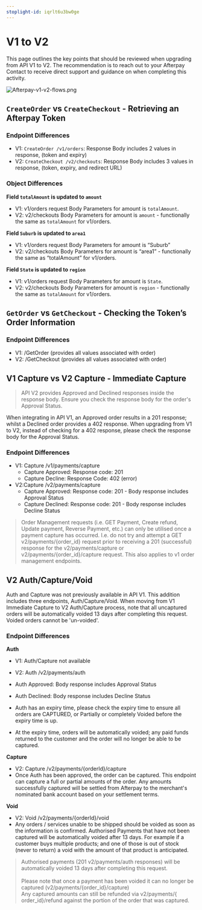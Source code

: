 ```yaml
---
stoplight-id: iqrlt6u3bw0ge
---
```



# V1 to V2
This page outlines the key points that should be reviewed when upgrading from API V1 to V2. The recommendation is to reach out to your Afterpay Contact to receive direct support and guidance on when completing this activity.

![Afterpay-v1-v2-flows.png](../../assets/images/Afterpay-v1-v2-flows.png)

## `CreateOrder` vs `CreateCheckout` - Retrieving an Afterpay Token
### Endpoint Differences
- V1: `CreateOrder /v1/orders`: Response Body includes 2 values in response, (token and expiry)
- V2: `CreateCheckout /v2/checkouts`: Response Body includes 3 values in response, (token, expiry, and redirect URL)

### Object Differences
**Field `totalAmount` is updated to `amount`**

- V1: v1/orders request Body Parameters for amount is `totalAmount`.
- V2: v2/checkouts Body Parameters for amount is `amount` - functionally the same as `totalAmount` for v1/orders.

**Field `Suburb` is updated to `area1`**

- V1: v1/orders request Body Parameters for amount is “Suburb”
- V2: v2/checkouts Body Parameters for amount is “area1” - functionally the same as “totalAmount” for v1/orders.

**Field `State` is updated to `region`**

- V1: v1/orders request Body Parameters for amount is `State`.
- V2: v2/checkouts Body Parameters for amount is `region` - functionally the same as `totalAmount` for v1/orders.

## `GetOrder` vs `GetCheckout` - Checking the Token’s Order Information
### Endpoint Differences
- V1: /GetOrder (provides all values associated with order)
- V2: /GetCheckout (provides all values associated with order)

## V1 Capture vs V2 Capture - Immediate Capture
<!--theme: warning-->
> API V2 provides Approved and Declined responses inside the response body.
> Ensure you check the response body for the order's Approval Status.

When integrating in API V1, an Approved order results in a 201 response; whilst a Declined order provides a 402 response. When upgrading from V1 to V2, instead of checking for a 402 response, please check the response body for the Approval Status.

### Endpoint Differences

- V1: Capture /v1/payments/capture
  - Capture Approved: Response code: 201
  - Capture Decline: Response Code: 402 (error)
- V2:Capture /v2/payments/capture
  - Capture Approved: Response code: 201 - Body response includes Approval Status
  - Capture Declined: Response code: 201 - Body response includes Decline Status

> Order Management requests (i.e. GET Payment, Create refund, Update payment, Reverse Payment, etc.) can only be utilised once a payment capture has occurred. I.e. do not try and attempt a GET v2/payments/{order_id} request prior to receiving a 201 (successful) response for the v2/payments/capture or v2/payments/{order_id}/capture request. This also applies to v1 order management endpoints.

## V2 Auth/Capture/Void
Auth and Capture was not previously available in API V1. This addition includes three endpoints, Auth/Capture/Void. When moving from V1 Immediate Capture to V2 Auth/Capture process, note that all uncaptured orders will be automatically voided 13 days after completing this request. Voided orders cannot be 'un-voided'.

### Endpoint Differences
**Auth**
- V1: Auth/Capture not available
- V2: Auth /v2/payments/auth

- Auth Approved: Body response includes Approval Status
- Auth Declined: Body response includes Decline Status
- Auth has an expiry time, please check the expiry time to ensure all orders are CAPTURED, or Partially or completely Voided before the expiry time is up.
- At the expiry time, orders will be automatically voided; any paid funds returned to the customer and the order will no longer be able to be captured.

**Capture**
- V2: Capture /v2/payments/{orderId}/capture
- Once Auth has been approved, the order can be captured. This endpoint can capture a full or partial amounts of the order. Any amounts successfully captured will be settled from Afterpay to the merchant's nominated bank account based on your settlement terms.

**Void**
- V2: Void /v2/payments/{orderId}/void
- Any orders / services unable to be shipped should be voided as soon as the information is confirmed. Authorised Payments that have not been captured will be automatically voided after 13 days. For example if a customer buys multiple products; and one of those is out of stock (never to return) a void with the amount of that product is anticipated.



> Authorised payments (201 v2/payments/auth responses) will be automatically voided 13 days after completing this request.
> <br/><br/>Please note that once a payment has been voided it can no longer be captured (v2/payments/{order_id}/capture)
> <br/>Any captured amounts can still be refunded via v2/payments/{​order_id}/refund against the portion of the order that was captured.

